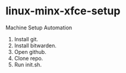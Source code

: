 # linux-minx-xfce-setup
Machine Setup Automation

1. Install git.
2. Install bitwarden.
3. Open github.
4. Clone repo.
5. Run init.sh.
